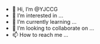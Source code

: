 - 👋 Hi, I’m @YJCCG
- 👀 I’m interested in ...
- 🌱 I’m currently learning ...
- 💞️ I’m looking to collaborate on ...
- 📫 How to reach me ...

<!---
YJCCG/YJCCG is a ✨ special ✨ repository because its `README.md` (this file) appears on your GitHub profile.
You can click the Preview link to take a look at your changes.
--->
